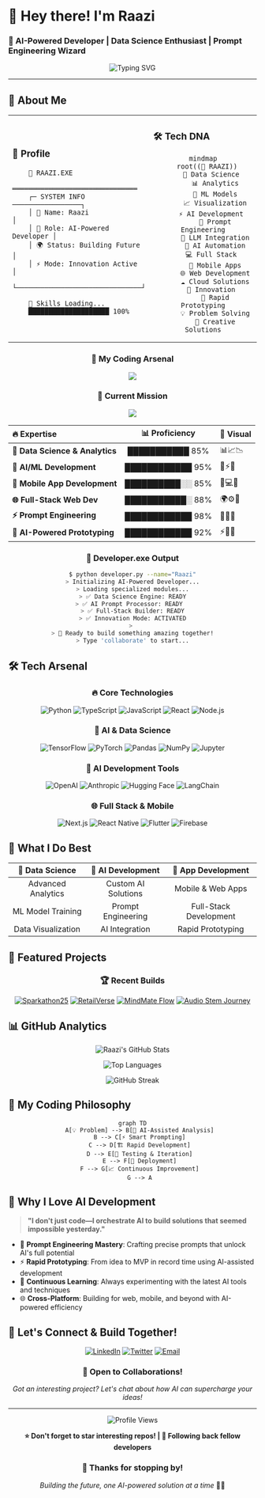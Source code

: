 # 🚀 Hey there! I'm Raazi 
### 🎯 AI-Powered Developer | Data Science Enthusiast | Prompt Engineering Wizard

<div align="center">
  
![Typing SVG](https://readme-typing-svg.herokuapp.com?font=Fira+Code&size=30&pause=1000&color=00D4AA&center=true&vCenter=true&width=600&lines=Data+Scientist+%F0%9F%93%8A;AI+Developer+%F0%9F%A4%96;Prompt+Engineer+%E2%9A%A1;Full-Stack+Creator+%F0%9F%8C%90;Problem+Solver+%F0%9F%A7%A9)

</div>

---

## 💫 About Me

<div align="center">

<table>
<tr>
<td width="50%">

### 🎨 Profile

```ascii
    🚀 RAAZI.EXE
    ═══════════════════════════════
    ┌─ SYSTEM INFO ─────────────────┐
    │ 👤 Name: Raazi               │
    │ 🎯 Role: AI-Powered Developer │
    │ 🌍 Status: Building Future    │
    │ ⚡ Mode: Innovation Active    │
    └───────────────────────────────┘
    
    🔋 Skills Loading...
    ████████████████████ 100%
```

</td>
<td width="50%">

### 🛠️ Tech DNA

<div align="center">

```mermaid
mindmap
  root((🧠 RAAZI))
    🔬 Data Science
      📊 Analytics
      🤖 ML Models
      📈 Visualization
    ⚡ AI Development
      🎯 Prompt Engineering
      🔗 LLM Integration
      🚀 AI Automation
    💻 Full Stack
      📱 Mobile Apps
      🌐 Web Development
      ☁️ Cloud Solutions
    🎨 Innovation
      🔄 Rapid Prototyping
      💡 Problem Solving
      🌟 Creative Solutions
```

</div>

</td>
</tr>
</table>

</div>

<div align="center">

### 🎯 My Coding Arsenal

<img src="https://skillicons.dev/icons?i=python,typescript,javascript,react,nodejs,tensorflow,pytorch,nextjs,flutter,firebase&theme=dark" />

### 🚀 Current Mission
<img src="https://capsule-render.vercel.app/api?type=waving&color=gradient&customColorList=6,11,20&height=100&section=header&text=Building%20Tomorrow%20with%20AI&fontSize=24&fontColor=white&animation=twinkling" />

</div>

<div align="center">

| 🔥 **Expertise** | 📊 **Proficiency** | 🎨 **Visual** |
|:---|:---:|:---|
| **🔬 Data Science & Analytics** | ███████████ 85% | 📊📈📉 |
| **🤖 AI/ML Development** | ████████████ 95% | 🧠⚡🔮 |
| **📱 Mobile App Development** | ██████████░░ 85% | 📱💻🚀 |
| **🌐 Full-Stack Web Dev** | ███████████░ 88% | 🌍⚙️🔧 |
| **⚡ Prompt Engineering** | ████████████ 98% | 🎯🔥💡 |
| **🎯 AI-Powered Prototyping** | ████████████ 92% | ⚡🚀✨ |

</div>

<div align="center">

### 💬 Developer.exe Output
```bash
$ python developer.py --name="Raazi"
> Initializing AI-Powered Developer...
> Loading specialized modules...
> ✅ Data Science Engine: READY
> ✅ AI Prompt Processor: READY  
> ✅ Full-Stack Builder: READY
> ✅ Innovation Mode: ACTIVATED
> 
> 🚀 Ready to build something amazing together!
> Type 'collaborate' to start...
```

</div>

## 🛠️ Tech Arsenal

<div align="center">

### 🔥 Core Technologies
![Python](https://img.shields.io/badge/Python-3776AB?style=for-the-badge&logo=python&logoColor=white)
![TypeScript](https://img.shields.io/badge/TypeScript-007ACC?style=for-the-badge&logo=typescript&logoColor=white)
![JavaScript](https://img.shields.io/badge/JavaScript-F7DF1E?style=for-the-badge&logo=javascript&logoColor=black)
![React](https://img.shields.io/badge/React-20232A?style=for-the-badge&logo=react&logoColor=61DAFB)
![Node.js](https://img.shields.io/badge/Node.js-43853D?style=for-the-badge&logo=node.js&logoColor=white)

### 🧠 AI & Data Science
![TensorFlow](https://img.shields.io/badge/TensorFlow-FF6F00?style=for-the-badge&logo=tensorflow&logoColor=white)
![PyTorch](https://img.shields.io/badge/PyTorch-EE4C2C?style=for-the-badge&logo=pytorch&logoColor=white)
![Pandas](https://img.shields.io/badge/Pandas-150458?style=for-the-badge&logo=pandas&logoColor=white)
![NumPy](https://img.shields.io/badge/NumPy-013243?style=for-the-badge&logo=numpy&logoColor=white)
![Jupyter](https://img.shields.io/badge/Jupyter-F37626?style=for-the-badge&logo=jupyter&logoColor=white)

### 🚀 AI Development Tools
![OpenAI](https://img.shields.io/badge/OpenAI-412991?style=for-the-badge&logo=openai&logoColor=white)
![Anthropic](https://img.shields.io/badge/Claude-000000?style=for-the-badge&logo=anthropic&logoColor=white)
![Hugging Face](https://img.shields.io/badge/🤗%20Hugging%20Face-FFD21E?style=for-the-badge&logoColor=black)
![LangChain](https://img.shields.io/badge/🦜%20LangChain-121212?style=for-the-badge&logoColor=white)

### 🌐 Full Stack & Mobile
![Next.js](https://img.shields.io/badge/Next.js-000000?style=for-the-badge&logo=nextdotjs&logoColor=white)
![React Native](https://img.shields.io/badge/React_Native-20232A?style=for-the-badge&logo=react&logoColor=61DAFB)
![Flutter](https://img.shields.io/badge/Flutter-02569B?style=for-the-badge&logo=flutter&logoColor=white)
![Firebase](https://img.shields.io/badge/Firebase-FFCA28?style=for-the-badge&logo=firebase&logoColor=black)

</div>

## 🎯 What I Do Best

<div align="center">

| 🔬 **Data Science** | 🤖 **AI Development** | 📱 **App Development** |
|:---:|:---:|:---:|
| Advanced Analytics | Custom AI Solutions | Mobile & Web Apps |
| ML Model Training | Prompt Engineering | Full-Stack Development |
| Data Visualization | AI Integration | Rapid Prototyping |

</div>

## 🚀 Featured Projects

<div align="center">

### 🏆 Recent Builds

[![Sparkathon25](https://github-readme-stats.vercel.app/api/pin/?username=raazi29&repo=Sparkathon25&theme=tokyonight&hide_border=true)](https://github.com/raazi29/Sparkathon25)
[![RetailVerse](https://github-readme-stats.vercel.app/api/pin/?username=raazi29&repo=retailverse&theme=tokyonight&hide_border=true)](https://github.com/raazi29/retailverse)
[![MindMate Flow](https://github-readme-stats.vercel.app/api/pin/?username=raazi29&repo=mindmate-flow&theme=tokyonight&hide_border=true)](https://github.com/raazi29/mindmate-flow)
[![Audio Stem Journey](https://github-readme-stats.vercel.app/api/pin/?username=raazi29&repo=audio-stem-journey&theme=tokyonight&hide_border=true)](https://github.com/raazi29/audio-stem-journey)

</div>

## 📊 GitHub Analytics

<div align="center">
  
![Raazi's GitHub Stats](https://github-readme-stats.vercel.app/api?username=raazi29&show_icons=true&theme=tokyonight&hide_border=true&count_private=true)

![Top Languages](https://github-readme-stats.vercel.app/api/top-langs/?username=raazi29&layout=compact&theme=tokyonight&hide_border=true)

![GitHub Streak](https://github-readme-streak-stats.herokuapp.com/?user=raazi29&theme=tokyonight&hide_border=true)

</div>

## 🎨 My Coding Philosophy

<div align="center">

```mermaid
graph TD
    A[💡 Problem] --> B[🤖 AI-Assisted Analysis]
    B --> C[⚡ Smart Prompting]
    C --> D[🏗️ Rapid Development]
    D --> E[🧪 Testing & Iteration]
    E --> F[🚀 Deployment]
    F --> G[📈 Continuous Improvement]
    G --> A
```

</div>

## 🌟 Why I Love AI Development

> **"I don't just code—I orchestrate AI to build solutions that seemed impossible yesterday."**

- 🎯 **Prompt Engineering Mastery**: Crafting precise prompts that unlock AI's full potential
- ⚡ **Rapid Prototyping**: From idea to MVP in record time using AI-assisted development
- 🔄 **Continuous Learning**: Always experimenting with the latest AI tools and techniques
- 🌐 **Cross-Platform**: Building for web, mobile, and beyond with AI-powered efficiency

## 🤝 Let's Connect & Build Together!

<div align="center">

[![LinkedIn](https://img.shields.io/badge/LinkedIn-0077B5?style=for-the-badge&logo=linkedin&logoColor=white)](https://linkedin.com/in/raazi29)
[![Twitter](https://img.shields.io/badge/Twitter-1DA1F2?style=for-the-badge&logo=twitter&logoColor=white)](https://twitter.com/raazi29)
[![Email](https://img.shields.io/badge/Email-D14836?style=for-the-badge&logo=gmail&logoColor=white)](mailto:raazi29@gmail.com)

### 💬 Open to Collaborations!
*Got an interesting project? Let's chat about how AI can supercharge your ideas!*

</div>

---

<div align="center">

![Profile Views](https://komarev.com/ghpvc/?username=raazi29&style=for-the-badge&color=blueviolet)

**⭐ Don't forget to star interesting repos! | 🔔 Following back fellow developers**

</div>

<div align="center">
  
### 🎉 Thanks for stopping by! 
*Building the future, one AI-powered solution at a time* 🚀✨

</div>
